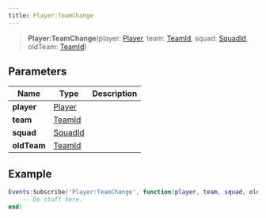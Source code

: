 ```yaml
---
title: Player:TeamChange
---
```


> **Player:TeamChange**(player: [Player](/vext/ref/client/type/player), team: [TeamId](/vext/ref/fb/teamid), squad: [SquadId](/vext/ref/fb/squadid), oldTeam: [TeamId](/vext/ref/fb/teamid))

## Parameters

| Name | Type | Description |
| ---- | ---- | ----------- |
| **player** | [Player](/vext/ref/client/type/player) |  |
| **team** | [TeamId](/vext/ref/fb/teamid) |  |
| **squad** | [SquadId](/vext/ref/fb/squadid) |  |
| **oldTeam** | [TeamId](/vext/ref/fb/teamid) |  |

## Example

```lua
Events:Subscribe('Player:TeamChange', function(player, team, squad, oldTeam)
    -- Do stuff here.
end)
```
